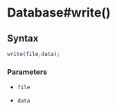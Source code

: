 # Database#write()


<!-- examples -->
<!-- examples -->

## Syntax

```js
write(file,data);
```

<!-- parameters -->
### Parameters

- `file`

- `data`

<!-- parameters -->

<!-- return -->
<!-- return -->
